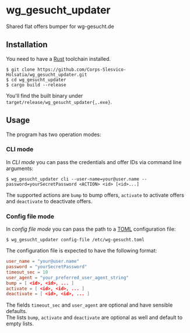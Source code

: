 # wg_gesucht_updater
Shared flat offers bumper for wg-gesucht.de

## Installation
You need to have a [Rust](https://www.rust-lang.org/) toolchain installed.
```commandline
$ git clone https://github.com/Corps-Slesvico-Holsatia/wg_gesucht_updater.git
$ cd wg_gesucht_updater
$ cargo build --release
```
You'll find the built binary under `target/release/wg_gesucht_updater{,.exe}`.

## Usage
The program has two operation modes:

### CLI mode
In *CLI mode* you can pass the credentials and offer IDs via command line arguments:
```commandline
$ wg_gesucht_updater cli --user-name=your@user.name --password=yourSecretPassword <ACTION> <id> [<id>...]
```
The supported actions are `bump` to bump offers, `activate` to activate offers and `deactivate` to deactivate offers.

### Config file mode
In *config file mode* you can pass the path to a [TOML](https://toml.io/en/) configuration file:
```commandline
$ wg_gesucht_updater config-file /etc/wg-gesucht.toml
```
The configuration file is expected to have the following format:
```toml
user_name = "your@user.name"
password = "yourSecretPassword"
timeout_sec = 10
user_agent = "your_preferred_user_agent_string"
bump = [ <id>, <id>, ... ]
activate = [ <id>, <id>, ... ]
deactivate = [ <id>, <id>, ... ]
```
The fields `timeout_sec` and `user_agent` are optional and have sensible defaults.  
The lists `bump`, `activate` and `deactivate` are optional as well and default to empty lists.